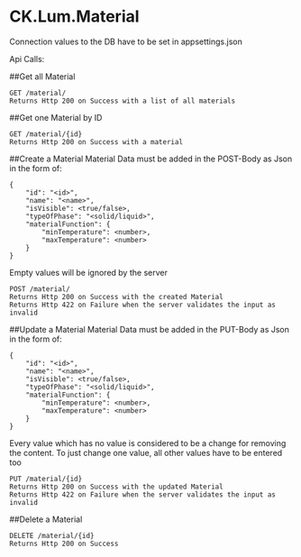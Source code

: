 # CK.Lum.Material

Connection values to the DB have to be set in appsettings.json

Api Calls:

##Get all Material
```
GET /material/
Returns Http 200 on Success with a list of all materials
```

##Get one Material by ID
```
GET /material/{id}
Returns Http 200 on Success with a material
```

##Create a Material
Material Data must be added in the POST-Body as Json in the form of:
```
{
    "id": "<id>",
    "name": "<name>",
    "isVisible": <true/false>,
    "typeOfPhase": "<solid/liquid>",
    "materialFunction": {
        "minTemperature": <number>,
        "maxTemperature": <number>
    }
}
```

Empty values will be ignored by the server
```
POST /material/
Returns Http 200 on Success with the created Material
Returns Http 422 on Failure when the server validates the input as invalid
```

##Update a Material
Material Data must be added in the PUT-Body as Json in the form of:
```
{
    "id": "<id>",
    "name": "<name>",
    "isVisible": <true/false>,
    "typeOfPhase": "<solid/liquid>",
    "materialFunction": {
        "minTemperature": <number>,
        "maxTemperature": <number>
    }
}
```
Every value which has no value is considered to be a change for removing the content. To just change one value, all other values have to be entered too
```
PUT /material/{id}
Returns Http 200 on Success with the updated Material
Returns Http 422 on Failure when the server validates the input as invalid
```

##Delete a Material
```
DELETE /material/{id}
Returns Http 200 on Success
```